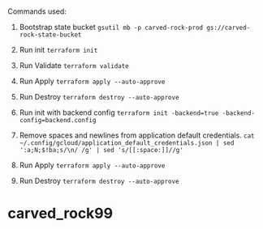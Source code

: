 #
Commands used:

1. Bootstrap state bucket
`gsutil mb -p carved-rock-prod gs://carved-rock-state-bucket`

1. Run init
`terraform init`

1. Run Validate
`terraform validate`

1. Run Apply
`terraform apply --auto-approve`

1. Run Destroy
`terraform destroy --auto-approve`

1. Run init with backend config
`terraform init -backend=true -backend-config=backend.config`

1. Remove spaces and newlines from application default credentials.
`cat ~/.config/gcloud/application_default_credentials.json | sed ':a;N;$!ba;s/\n/ /g' | sed 's/[[:space:]]//g'`

1. Run Apply
`terraform apply --auto-approve`

1. Run Destroy
`terraform destroy --auto-approve`
# carved_rock99
